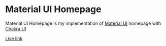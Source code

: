 # Material UI Homepage

Material UI Homepage is my implementation of [Material UI](https://material-ui.com/) homepage with [Chakra UI](https://chakra-ui.com/)

[Live link](https://aod-material-ui.herokuapp.com/)
